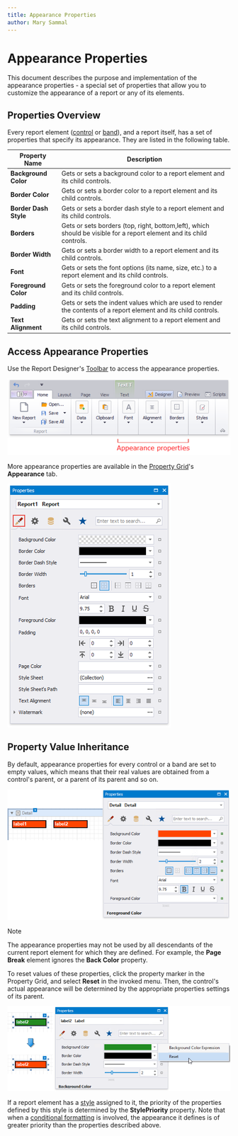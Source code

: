 ```yaml
---
title: Appearance Properties
author: Mary Sammal
---
```

# Appearance Properties

This document describes the purpose and implementation of the appearance properties - a special set of properties that allow you to customize the appearance of a report or any of its elements.

## Properties Overview

Every report element ([control](../use-report-elements.md) or [band](../introduction-to-banded-reports.md)), and a report itself, has a set of properties that specify its appearance. They are listed in the following table.

| Property Name | Description |
|---|---|
| **Background Color** | Gets or sets a background color to a report element and its child controls. |
| **Border Color** | Gets or sets a border color to a report element and its child controls. |
| **Border Dash Style** | Gets or sets a border dash style to a report element and its child controls. |
| **Borders** | Gets or sets borders (top, right, bottom,left), which should be visible for a report element and its child controls. |
| **Border Width** | Gets or sets a border width to a report element and its child controls. |
| **Font** | Gets or sets the font options (its name, size, etc.) to a report element and its child controls. |
| **Foreground Color** | Gets or sets the foreground color to a report element and its child controls. |
| **Padding** | Gets or sets the indent values which are used to render the contents of a report element and its child controls. |
| **Text Alignment** | Gets or sets the text alignment to a report element and its child controls. |

## Access Appearance Properties

Use the Report Designer's [Toolbar](../report-designer-tools/toolbar.md) to access the appearance properties.

![eurd-win-appearance-properties-on-toolbar](../../../../images/eurd-win-appearance-properties-on-toolbar.png)

More appearance properties are available in the [Property Grid](../report-designer-tools/ui-panels/property-grid-tabbed-view.md)'s **Appearance** tab.

![eurd-win-appearance-properties-in-property-grid](../../../../images/eurd-win-appearance-properties-in-property-grid.png)



## Property Value Inheritance

By default, appearance properties for every control or a band are set to empty values, which means that their real values are obtained from a control's parent, or a parent of its parent and so on.

![AppearanceProperties_0](../../../../images/eurd-win-appearance-properties.png)

> [!NOTE]
> The appearance properties may not be used by all descendants of the current report element for which they are defined. For example, the **Page Break** element ignores the **Back Color** property.

To reset values of these properties, click the property marker in the Property Grid, and select **Reset** in the invoked menu. Then, the control's actual appearance will be determined by the appropriate properties settings of its parent.

![AppearanceProperties_1](../../../../images/eurd-win-appearance-properties-reset.png)

If a report element has a [style](report-visual-styles.md) assigned to it, the priority of the properties defined by this style is determined by the **StylePriority** property. Note that when a [conditional formatting](../shape-report-data/specify-conditions-for-report-elements/conditionally-change-a-control-appearance.md) is involved, the appearance it defines is of greater priority than the properties described above.
